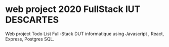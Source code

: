 # web project 2020 FullStack IUT DESCARTES
Web project Todo List Full-Stack DUT informatique using Javascript , React, Express, Postgres SQL.
